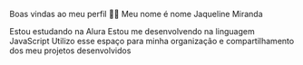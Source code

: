 Boas vindas ao meu perfil 💙💙
Meu nome é nome Jaqueline Miranda

Estou estudando na Alura
Estou me desenvolvendo na linguagem JavaScript
Utilizo esse espaço para minha organização e compartilhamento dos meu projetos desenvolvidos
